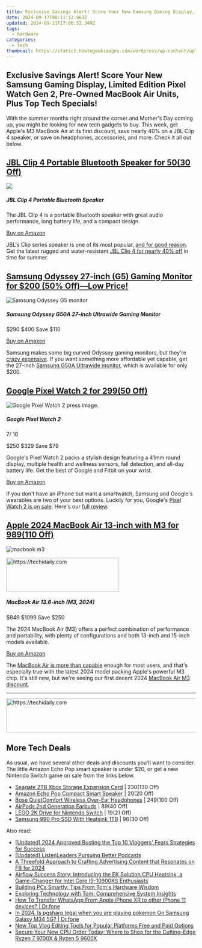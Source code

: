 ```yaml
---
title: Exclusive Savings Alert! Score Your New Samsung Gaming Display, Limited Edition Pixel Watch Gen 2, Pre-Owned MacBook Air Units, Plus Top Tech Specials!
date: 2024-09-17T08:11:12.963Z
updated: 2024-09-21T17:00:52.349Z
tags:
  - hardware
categories:
  - tech
thumbnail: https://static1.howtogeekimages.com/wordpress/wp-content/uploads/2024/05/copy-of-copy-of-tri-fold-1920px-header.jpg
---
```


## Exclusive Savings Alert! Score Your New Samsung Gaming Display, Limited Edition Pixel Watch Gen 2, Pre-Owned MacBook Air Units, Plus Top Tech Specials!

With the summer months right around the corner and Mother's Day coming up, you might be looking for new tech gadgets to buy. This week, get Apple's M3 MacBook Air at its first discount, save nearly 40% on a JBL Clip 4 speaker, or save on headphones, accessories, and more. Check it all out below.

## [JBL Clip 4 Portable Bluetooth Speaker for $50 ($30 Off)](https://www.amazon.com/JBL-Clip-Built-Waterproof-JBLCLIP4BLKAM/dp/B08PJ7JMQM?th=1&tag=hotoge-20&ascsubtag=UUhtgUeUpU2002923&asc%5Frefurl=https%3A%2F%2Fwww.howtogeek.com%2Ftop-tech-deals-gaming-monitor-pixel-watch-2-macbook-air%2F&asc%5Fcampaign=Short-Term) 

![](https://static1.howtogeekimages.com/wordpress/wp-content/uploads/2023/06/jbl-clip-4-portable-bluetooth-speaker-buy-box.png) 

#####  JBL Clip 4 Portable Bluetooth Speaker

The JBL Clip 4 is a portable Bluetooth speaker with great audio performance, long battery life, and a compact design.

[Buy on Amazon](https://www.amazon.com/JBL-Clip-Built-Waterproof-JBLCLIP4BLKAM/dp/B08PJ7JMQM?th=1&tag=hotoge-20&ascsubtag=UUhtgUeUpU2002923&asc%5Frefurl=https%3A%2F%2Fwww.howtogeek.com%2Ftop-tech-deals-gaming-monitor-pixel-watch-2-macbook-air%2F&asc%5Fcampaign=Short-Term) 

 JBL's Clip series speaker is one of its most popular, [and for good reason](https://extra-guidance.techidaily.com/new-smart-shopping-for-cloud-storages-best-price-secrets-revealed/). Get the latest rugged and water-resistant [JBL Clip 4 for nearly 40% off](https://www.amazon.com/JBL-Clip-Built-Waterproof-JBLCLIP4BLKAM/dp/B08PJ7JMQM?th=1&tag=hotoge-20&ascsubtag=UUhtgUeUpU2002923&asc%5Frefurl=https%3A%2F%2Fwww.howtogeek.com%2Ftop-tech-deals-gaming-monitor-pixel-watch-2-macbook-air%2F&asc%5Fcampaign=Short-Term) in time for summer.

## [Samsung Odyssey 27-inch (G5) Gaming Monitor for $200 (50% Off)—Low Price!](https://www.amazon.com/SAMSUNG-Gaming-Monitor-Ultrawide-LS27AG500PNXZA/dp/B096YMQ3C8?th=1&tag=hotoge-20&ascsubtag=UUhtgUeUpU2002923&asc%5Frefurl=https%3A%2F%2Fwww.howtogeek.com%2Ftop-tech-deals-gaming-monitor-pixel-watch-2-macbook-air%2F&asc%5Fcampaign=Short-Term) 

![Samsung Odyssey G5 monitor](https://static1.howtogeekimages.com/wordpress/wp-content/uploads/2024/04/screenshot-2024-04-30-at-10-54-56-am.jpg) 

#####  Samsung Odyssey G50A 27-inch Ultrawide Gaming Monitor

$290 $400 Save $110 

[Buy on Amazon](https://www.amazon.com/SAMSUNG-Gaming-Monitor-Ultrawide-LS27AG500PNXZA/dp/B096YMQ3C8?th=1&tag=hotoge-20&ascsubtag=UUhtgUeUpU2002923&asc%5Frefurl=https%3A%2F%2Fwww.howtogeek.com%2Ftop-tech-deals-gaming-monitor-pixel-watch-2-macbook-air%2F&asc%5Fcampaign=Short-Term) 

 Samsung makes some big curved Odyssey gaming monitors, but they're [crazy expensive](https://blog-min.techidaily.com/how-to-recover-deleted-photos-from-android-gallery-without-backup-on-g42-5g-by-stellar-photo-recovery-android-mobile-photo-recover/). If you want something more affordable yet capable, get the 27-inch [Samsung G50A Ultrawide monitor](https://www.amazon.com/SAMSUNG-Gaming-Monitor-Ultrawide-LS27AG500PNXZA/dp/B096YMQ3C8?tag=hotoge-20&ascsubtag=UUhtgUeUpU2002923&asc%5Frefurl=https%3A%2F%2Fwww.howtogeek.com%2Ftop-tech-deals-gaming-monitor-pixel-watch-2-macbook-air%2F&asc%5Fcampaign=Short-Term), which is available for only $200.

## [Google Pixel Watch 2 for $299 ($50 Off)](https://www.amazon.com/Google-Pixel-Watch-Best-Fitbit/dp/B0CCQ7DNQL?th=1&tag=hotoge-20&ascsubtag=UUhtgUeUpU2002923&asc%5Frefurl=https%3A%2F%2Fwww.howtogeek.com%2Ftop-tech-deals-gaming-monitor-pixel-watch-2-macbook-air%2F&asc%5Fcampaign=Short-Term) 

![Google Pixel Watch 2 press image.](https://static1.howtogeekimages.com/wordpress/wp-content/uploads/2023/12/screenshot-2023-12-05-at-12-01-41-pm.jpg) 

#####  Google Pixel Watch 2

7/ 10 

$250 $329 Save $79 

Google's Pixel Watch 2 packs a stylish design featuring a 41mm round display, multiple health and wellness sensors, fall detection, and all-day battery life. Get the best of Google and Fitbit on your wrist. 

[Buy on Amazon](https://www.amazon.com/dp/B0CCQ7DNQL?th=1&tag=hotoge-20&ascsubtag=UUhtgUeUpU2002923&asc%5Frefurl=https%3A%2F%2Fwww.howtogeek.com%2Ftop-tech-deals-gaming-monitor-pixel-watch-2-macbook-air%2F&asc%5Fcampaign=Short-Term) 

 If you don't have an iPhone but want a smartwatch, Samsung and Google's wearables are two of your best options. Luckily for you, Google's [Pixel Watch 2 is on sale](https://www.amazon.com/Google-Pixel-Watch-Best-Fitbit/dp/B0CCQ7DNQL?th=1&tag=hotoge-20&ascsubtag=UUhtgUeUpU2002923&asc%5Frefurl=https%3A%2F%2Fwww.howtogeek.com%2Ftop-tech-deals-gaming-monitor-pixel-watch-2-macbook-air%2F&asc%5Fcampaign=Short-Term). Here's our [full review](https://some-knowledge.techidaily.com/guide-to-choosing-best-free-srt-translators-online-for-2024/). 

## [Apple 2024 MacBook Air 13-inch with M3 for $989 ($110 Off)](https://www.amazon.com/dp/B0CX23ZDPY?tag=hotoge-20&ascsubtag=UUhtgUeUpU2002923&asc%5Frefurl=https%3A%2F%2Fwww.howtogeek.com%2Ftop-tech-deals-gaming-monitor-pixel-watch-2-macbook-air%2F&asc%5Fcampaign=Short-Term) 

![macbook m3](https://static1.howtogeekimages.com/wordpress/wp-content/uploads/2024/06/macbook-m3.png) 

<!-- affiliate ads begin -->
<a href="https://aligracehair.sjv.io/c/5597632/1918661/19272" target="_top" id="1918661">
  <img src="//a.impactradius-go.com/display-ad/19272-1918661" border="0" alt="https://techidaily.com" width="300" height="90"/>
</a>
<img height="0" width="0" src="https://aligracehair.sjv.io/i/5597632/1918661/19272" style="position:absolute;visibility:hidden;" border="0" />
<!-- affiliate ads end -->

#####  MacBook Air 13.6-inch (M3, 2024)

$849 $1099 Save $250 

The 2024 MacBook Air (M3) offers a perfect combination of performance and portability, with plenty of configurations and both 13-inch and 15-inch models available.

[Buy on Amazon](https://www.amazon.com/dp/B0CX23ZDPY?tag=hotoge-20&ascsubtag=UUhtgUeUpU2002923&asc%5Frefurl=https%3A%2F%2Fwww.howtogeek.com%2Ftop-tech-deals-gaming-monitor-pixel-watch-2-macbook-air%2F&asc%5Fcampaign=Short-Term) 

 The [MacBook Air is more than capable](https://youtube-data.techidaily.com/ed-2024-approved-unveiling-the-mysteries-of-video-monetization/) enough for most users, and that's especially true with the latest 2024 model packing Apple's powerful M3 chip. It's still new, but we're seeing our first decent 2024 [MacBook Air M3 discount](https://www.amazon.com/dp/B0CX23ZDPY?tag=hotoge-20&ascsubtag=UUhtgUeUpU2002923&asc%5Frefurl=https%3A%2F%2Fwww.howtogeek.com%2Ftop-tech-deals-gaming-monitor-pixel-watch-2-macbook-air%2F&asc%5Fcampaign=Short-Term).

---

<!-- affiliate ads begin -->
<a href="https://appsumo.8odi.net/c/5597632/2144278/7443" target="_top" id="2144278">
  <img src="//a.impactradius-go.com/display-ad/7443-2144278" border="0" alt="https://techidaily.com" width="728" height="90"/>
</a>
<img height="0" width="0" src="https://appsumo.8odi.net/i/5597632/2144278/7443" style="position:absolute;visibility:hidden;" border="0" />
<!-- affiliate ads end -->

##  More Tech Deals

 As usual, we have several other deals and discounts you'll want to consider. The little Amazon Echo Pop smart speaker is under $20, or get a new Nintendo Switch game on sale from the links below. 

* [Seagate 2TB Xbox Storage Expansion Card](https://www.amazon.com/dp/B09BJYXMDW?th=1&tag=hotoge-20&ascsubtag=UUhtgUeUpU2002923&asc%5Frefurl=https%3A%2F%2Fwww.howtogeek.com%2Ftop-tech-deals-gaming-monitor-pixel-watch-2-macbook-air%2F&asc%5Fcampaign=Short-Term) | $230 ($130 Off)
* [Amazon Echo Pop Compact Smart Speaker](https://www.amazon.com/dp/B09ZXLRRHY/?tag=hotoge-20&ascsubtag=UUhtgUeUpU2002923&asc%5Frefurl=https%3A%2F%2Fwww.howtogeek.com%2Ftop-tech-deals-gaming-monitor-pixel-watch-2-macbook-air%2F&asc%5Fcampaign=Short-Term) | $20 ($20 Off)
* [Bose QuietComfort Wireless Over-Ear Headphones](https://www.amazon.com/Bose-QuietComfort-Cancelling-Headphones-Bluetooth/dp/B0CCZ26B5V?th=1&tag=hotoge-20&ascsubtag=UUhtgUeUpU2002923&asc%5Frefurl=https%3A%2F%2Fwww.howtogeek.com%2Ftop-tech-deals-gaming-monitor-pixel-watch-2-macbook-air%2F&asc%5Fcampaign=Short-Term) | $249 ($100 Off)
* [AirPods 2nd Generation Earbuds](https://www.amazon.com/dp/B07PXGQC1Q/?tag=hotoge-20&ascsubtag=UUhtgUeUpU2002923&asc%5Frefurl=https%3A%2F%2Fwww.howtogeek.com%2Ftop-tech-deals-gaming-monitor-pixel-watch-2-macbook-air%2F&asc%5Fcampaign=Short-Term) | $89 ($40 Off)
* [LEGO 2K Drive for Nintendo Switch](https://www.amazon.com/LEGO-2K-Drive-Nintendo-Switch/dp/B0C8P4779T?tag=hotoge-20&ascsubtag=UUhtgUeUpU2002923&asc%5Frefurl=https%3A%2F%2Fwww.howtogeek.com%2Ftop-tech-deals-gaming-monitor-pixel-watch-2-macbook-air%2F&asc%5Fcampaign=Short-Term) | $19 ($21 Off)
* [Samsung 990 Pro SSD With Heatsink 1TB](https://www.amazon.com/SAMSUNG-Expansion-Compatible-Playstation5-MZ-V9P1T0CW/dp/B0BHJGV9WR?th=1&tag=hotoge-20&ascsubtag=UUhtgUeUpU2002923&asc%5Frefurl=https%3A%2F%2Fwww.howtogeek.com%2Ftop-tech-deals-gaming-monitor-pixel-watch-2-macbook-air%2F&asc%5Fcampaign=Short-Term) | $96 ($30 Off)

<ins class="adsbygoogle"
     style="display:block"
     data-ad-format="autorelaxed"
     data-ad-client="ca-pub-7571918770474297"
     data-ad-slot="1223367746"></ins>

<ins class="adsbygoogle"
     style="display:block"
     data-ad-client="ca-pub-7571918770474297"
     data-ad-slot="8358498916"
     data-ad-format="auto"
     data-full-width-responsive="true"></ins>

<span class="atpl-alsoreadstyle">Also read:</span>
<div><ul>
<li><a href="https://facebook-record-videos.techidaily.com/updated-2024-approved-busting-the-top-10-vloggers-fears-strategies-for-success/"><u>[Updated] 2024 Approved Busting the Top 10 Vloggers' Fears Strategies for Success</u></a></li>
<li><a href="https://extra-skills.techidaily.com/updated-listenleaders-pursuing-better-podcasts/"><u>[Updated] ListenLeaders Pursuing Better Podcasts</u></a></li>
<li><a href="https://facebook-clips.techidaily.com/a-threefold-approach-to-crafting-advertising-content-that-resonates-on-fb-for-2024/"><u>A Threefold Approach to Crafting Advertising Content that Resonates on FB for 2024</u></a></li>
<li><a href="https://hardware-tips.techidaily.com/airflow-success-story-introducing-the-ek-solution-cpu-heatsink-a-game-changer-for-intel-core-i9-10900ks-enthusiasts/"><u>Airflow Success Story: Introducing the EK Solution CPU Heatsink, a Game-Changer for Intel Core I9-10900KS Enthusiasts</u></a></li>
<li><a href="https://hardware-tips.techidaily.com/building-pcs-smartly-tips-from-toms-hardware-wisdom/"><u>Building PCs Smartly: Tips From Tom's Hardware Wisdom</u></a></li>
<li><a href="https://hardware-tips.techidaily.com/exploring-technology-with-tom-comprehensive-system-insights/"><u>Exploring Technology with Tom: Comprehensive System Insights</u></a></li>
<li><a href="https://techidaily.com/how-to-transfer-whatsapp-from-apple-iphone-xr-to-other-iphone-11-devices-drfone-by-drfone-transfer-whatsapp-from-ios-transfer-whatsapp-from-ios/"><u>How To Transfer WhatsApp From Apple iPhone XR to other iPhone 11 devices? | Dr.fone</u></a></li>
<li><a href="https://phone-solutions.techidaily.com/in-2024-is-pgsharp-legal-when-you-are-playing-pokemon-on-samsung-galaxy-m34-5g-drfone-by-drfone-virtual-android/"><u>In 2024, Is pgsharp legal when you are playing pokemon On Samsung Galaxy M34 5G? | Dr.fone</u></a></li>
<li><a href="https://smart-video-creator.techidaily.com/new-top-vlog-editing-tools-for-popular-platforms-free-and-paid-options/"><u>New Top Vlog Editing Tools for Popular Platforms Free and Paid Options</u></a></li>
<li><a href="https://hardware-tips.techidaily.com/secure-your-new-cpu-order-today-where-to-shop-for-the-cutting-edge-ryzen-7-9700x-and-ryzen-5-9600x/"><u>Secure Your New CPU Order Today: Where to Shop for the Cutting-Edge Ryzen 7 9700X & Ryzen 5 9600X</u></a></li>
</ul></div>

